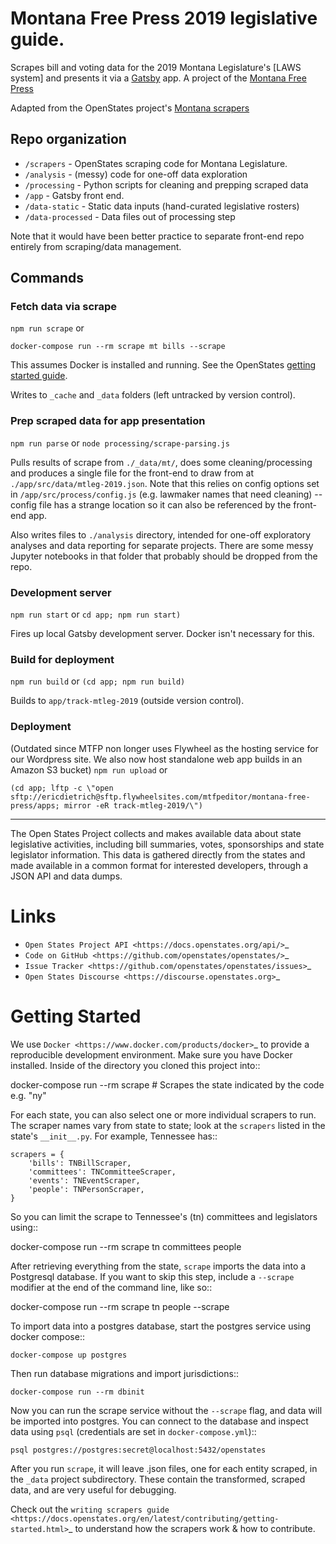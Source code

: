 # Montana Free Press 2019 legislative guide.

Scrapes bill and voting data for the 2019 Montana Legislature's [LAWS system] and presents it via a [Gatsby](http://gatsbyjs.org/) app. A project of the [Montana Free Press](htpps://montanafreepress.org)

Adapted from the OpenStates project's [Montana scrapers](https://github.com/openstates/openstates-scrapers)

## Repo organization

- `/scrapers` - OpenStates scraping code for Montana Legislature.
- `/analysis` - (messy) code for one-off data exploration
- `/processing` - Python scripts for cleaning and prepping scraped data
- `/app` - Gatsby front end.
- `/data-static` - Static data inputs (hand-curated legislative rosters)
- `/data-processed` - Data files out of processing step

Note that it would have been better practice to separate front-end repo entirely from scraping/data management.


## Commands

### Fetch data via scrape
```npm run scrape```
or
```
docker-compose run --rm scrape mt bills --scrape
```
This assumes Docker is installed and running. See the OpenStates [getting started guide](https://docs.openstates.org/en/latest/contributing/getting-started.html).

Writes to `_cache` and `_data` folders (left untracked by version control). 

### Prep scraped data for app presentation
```npm run parse```
or
```node processing/scrape-parsing.js```

Pulls results of scrape from `./_data/mt/`, does some cleaning/processing and produces a single file for the front-end to draw from at `./app/src/data/mtleg-2019.json`. Note that this relies on config options set in  `/app/src/process/config.js` (e.g. lawmaker names that need cleaning) -- config file has a strange location so it can also be referenced by the front-end app.

Also writes files to `./analysis` directory, intended for one-off exploratory analyses and data reporting for separate projects. There are some messy Jupyter notebooks in that folder that probably should be dropped from the repo.

### Development server
```npm run start```
or
```cd app; npm run start)```

Fires up local Gatsby development server. Docker isn't necessary for this.

### Build for deployment
```npm run build``` or ```(cd app; npm run build)```

Builds to `app/track-mtleg-2019` (outside version control).

### Deployment
(Outdated since MTFP non longer uses Flywheel as the hosting service for our Wordpress site. We also now host standalone web app builds in an Amazon S3 bucket)
```npm run upload```
or 
```
(cd app; lftp -c \"open sftp://ericdietrich@sftp.flywheelsites.com/mtfpeditor/montana-free-press/apps; mirror -eR track-mtleg-2019/\")
```

----

The Open States Project collects and makes available data about state legislative activities, including bill summaries, votes, sponsorships and state legislator information. This data is gathered directly from the states and made available in a common format for interested developers, through a JSON API and data dumps.

Links
=====

* `Open States Project API <https://docs.openstates.org/api/>`_
* `Code on GitHub <https://github.com/openstates/openstates/>`_
* `Issue Tracker <https://github.com/openstates/openstates/issues>`_
* `Open States Discourse <https://discourse.openstates.org>`_

Getting Started
===============
We use `Docker <https://www.docker.com/products/docker>`_ to provide a reproducible development environment. Make sure
you have Docker installed.  Inside of the directory you cloned this project into::

  docker-compose run --rm scrape <abbreviated state code>  # Scrapes the state indicated by the code e.g. "ny"

For each state, you can also select one or more individual scrapers to run.  The scraper names vary from state to state; look at the ``scrapers`` listed in the state's ``__init__.py``. For example, Tennessee has:: 

    scrapers = {
        'bills': TNBillScraper,
        'committees': TNCommitteeScraper,
        'events': TNEventScraper,
        'people': TNPersonScraper,
    }

So you can limit the scrape to Tennessee's (tn) committees and legislators using::

  docker-compose run --rm scrape tn committees people

After retrieving everything from the state, `scrape` imports the data into a Postgresql database. If you want to skip this step, include a `--scrape` modifier at the end of the command line, like so::

  docker-compose run --rm scrape tn people --scrape

To import data into a postgres database, start the postgres service using docker compose::

    docker-compose up postgres

Then run database migrations and import jurisdictions::

    docker-compose run --rm dbinit

Now you can run the scrape service without the `--scrape` flag, and data will be imported into postgres. You can connect to the database and inspect data using `psql` (credentials are set in `docker-compose.yml`)::

    psql postgres://postgres:secret@localhost:5432/openstates

After you run `scrape`, it will leave .json files, one for each entity scraped, in the ``_data`` project subdirectory. These contain the transformed, scraped data, and are very useful for debugging. 

Check out the `writing scrapers guide <https://docs.openstates.org/en/latest/contributing/getting-started.html>`_ to understand how the scrapers work & how to contribute.